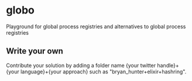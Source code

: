 # globo

Playground for global process registries and alternatives to global process registries

## Write your own
Contribute your solution by adding a folder name {your twitter handle}+{your language}+{your approach} such as "bryan_hunter+elixir+hashring".